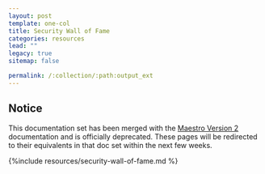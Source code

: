 ```yaml
---
layout: post
template: one-col
title: Security Wall of Fame
categories: resources
lead: ""
legacy: true
sitemap: false

permalink: /:collection/:path:output_ext
---
```


## Notice
<div class="notice notice-warning"><p>This documentation set has been merged with the <a href="/maestro/">Maestro Version 2</a> documentation and is officially deprecated. These pages will be redirected to their equivalents in that doc set within the next few weeks.</p></div>

{%include resources/security-wall-of-fame.md %}
